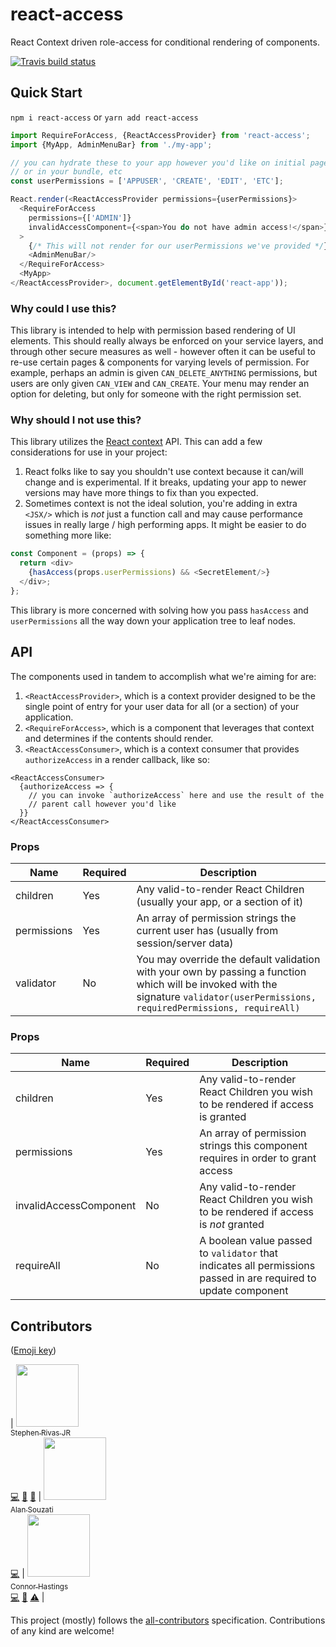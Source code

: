 # react-access
React Context driven role-access for conditional rendering of components.

[![Travis build status](http://img.shields.io/travis/sprjr/react-access.svg?style=flat)](https://travis-ci.org/sprjr/react-access)

## Quick Start
`npm i react-access` or `yarn add react-access`

```js
import RequireForAccess, {ReactAccessProvider} from 'react-access';
import {MyApp, AdminMenuBar} from './my-app';

// you can hydrate these to your app however you'd like on initial page load
// or in your bundle, etc
const userPermissions = ['APPUSER', 'CREATE', 'EDIT', 'ETC'];

React.render(<ReactAccessProvider permissions={userPermissions}>
  <RequireForAccess
    permissions={['ADMIN']}
    invalidAccessComponent={<span>You do not have admin access!</span>}
  >
    {/* This will not render for our userPermissions we've provided */}
    <AdminMenuBar/>
  </RequireForAccess>
  <MyApp>
</ReactAccessProvider>, document.getElementById('react-app'));
```

### Why could I use this?
This library is intended to help with permission based rendering of UI
elements. This should really always be enforced on your service layers,
and through other secure measures as well - however often it can be
useful to re-use certain pages & components for varying levels of permission.
For example, perhaps an admin is given `CAN_DELETE_ANYTHING` permissions,
but users are only given `CAN_VIEW` and `CAN_CREATE`. Your menu may render
an option for deleting, but only for someone with the right permission set.

### Why should I not use this?
This library utilizes the [React context](https://facebook.github.io/react/docs/context.html) API. This can add a few
considerations for use in your project:
1. React folks like to say you shouldn't use context because it can/will
change and is experimental. If it breaks, updating your app to newer
versions may have more things to fix than you expected.
1. Sometimes context is not the ideal solution, you're adding in extra
`<JSX/>` which is _not_ just a function call and may cause performance
issues in really large / high performing apps. It might be easier to do
something more like:
```js
const Component = (props) => {
  return <div>
    {hasAccess(props.userPermissions) && <SecretElement/>}
  </div>;
};
```

This library is more concerned with solving how you pass `hasAccess` and
`userPermissions` all the way down your application tree to leaf nodes.

## API
The components used in tandem to accomplish what we're aiming for are:
1. `<ReactAccessProvider>`, which is a context provider designed to be
the single point of entry for your user data for all (or a section) of
your application.
1. `<RequireForAccess>`, which is a component that leverages that context
and determines if the contents should render.
1. `<ReactAccessConsumer>`, which is a context consumer that provides
`authorizeAccess` in a render callback, like so:
```
<ReactAccessConsumer>
  {authorizeAccess => {
    // you can invoke `authorizeAccess` here and use the result of the
    // parent call however you'd like
  }}
</ReactAccessConsumer>
```

### <ReactAccessProvider> Props
| Name | Required | Description |
|------|-------------|----------|
|children | Yes | Any valid-to-render React Children (usually your app, or a section of it) |
|permissions | Yes | An array of permission strings the current user has (usually from session/server data) |
|validator | No | You may override the default validation with your own by passing a function which will be invoked with the signature `validator(userPermissions, requiredPermissions, requireAll)` |

### <RequireForAccess> Props
| Name | Required | Description |
|------|-------------|----------|
|children | Yes | Any valid-to-render React Children you wish to be rendered if access is granted |
|permissions | Yes | An array of permission strings this component requires in order to grant access |
|invalidAccessComponent | No | Any valid-to-render React Children you wish to be rendered if access is *not* granted |
| requireAll | No | A boolean value passed to `validator` that indicates all permissions passed in are required to update component |

## Contributors
([Emoji key](https://github.com/kentcdodds/all-contributors#emoji-key))

| [<img src="https://avatars3.githubusercontent.com/u/682566?v=4" width="100px;"/><br /><sub>Stephen Rivas JR</sub>](http://twitter.com/stephenrivasjr)<br />[💻](https://github.com/sprjr/react-access/commits?author=sprjr "Code") [📖](https://github.com/sprjr/react-access/commits?author=sprjr "Documentation") [🤔](#ideas-sprjr "Ideas, Planning, & Feedback") | [<img src="https://avatars3.githubusercontent.com/u/1207250?v=4" width="100px;"/><br /><sub>Alan Souzati</sub>](http://www.alansouzati.com/)<br />[💻](https://github.com/sprjr/react-access/commits?author=alansouzati "Code") | [<img src="https://avatars3.githubusercontent.com/u/8263298?v=4" width="100px;"/><br /><sub>Connor Hastings</sub>](http://conor.rodeo/)<br />[💻](https://github.com/sprjr/react-access/commits?author=connorhastings "Code") [📖](https://github.com/sprjr/react-access/commits?author=connorhastings "Documentation") [⚠️](https://github.com/sprjr/react-access/commits?author=connorhastings "Tests") |

This project (mostly) follows the [all-contributors](https://github.com/kentcdodds/all-contributors)
specification. Contributions of any kind are welcome!
